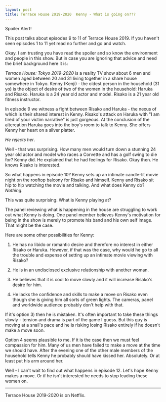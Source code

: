 ```yaml
---
layout: post
title: Terrace House 2019-2020  Kenny - What is going on??? 
---
```


<div class="message">
  Spoiler Alert!  
  
  This post talks about episodes 9 to 11 of Terrace House 2019.  If you haven't seen episodes 1 to 11 yet read no further
  and go and watch.
</div>

Okay.  I am trusting you have read the spoiler and so know the environment and people in this show.  But in case you are 
ignoring that advice and need the brief background here it is:

_Terrace House: Tokyo 2019-2020_ is a reality TV show about 6 men and women aged between 20 and 31 living together in a 
share house somewhere in Tokyo.  Kenny (Kenji) - the oldest person in the household (31 yo) is the object of desire of 
two of the women in the household: Haruka and Risako.  Haruka is a 24 year old actor and model.  Risako is a 21 year old fitness 
instructor.

In episode 9 we witness a fight between Risako and Haruka - the nexus of which is their shared interest in Kenny. 
Risako's attack on Haruka with "I am tired of your victim narrative" is just gorgeous.  At the conclusion of the 
altercation Haruka goes into the boy's room to talk to Kenny.  She offers Kenny her heart on a silver platter.

_He rejects her_.

Well - that was surprising.  How many men would turn down a stunning 24 year old actor and model who races a Corvette
and has a golf swing to die for?  Kenny did.  He explained that he had feelings for Risako.  Okay then. He knows
Risako is interested.

So what happens in episode 10?  Kenny sets up an intimate candle-lit movie night on the rooftop balcony for Risako and 
himself.  Kenny and Risako sit hip to hip watching the movie and talking.  And what does Kenny do? _Nothing_.  

This was quite surprising.  What is Kenny playing at?

The panel reviewing what is happening in the house are struggling to work out what Kenny is doing.  One panel member believes Kenny's motivation for being in the show is merely to promote his band and his own self image.
That might be the case.

Here are some other possibilities for Kenny:

 1) He has no libido or romantic desire and therefore no interest in either Risako or Haruka.  However, if that was
 the case, why would he go to all the trouble and expense of setting up an intimate movie viewing with Risako?
 
 2) He is in an undisclosed exclusive relationship with another woman. 
 
 3) He believes that it is cool to move slowly and it will increase Risako's desire for him.
 
 4) He lacks the confidence and skills to make a move on Risako even though she is giving him all sorts
 of green lights.  The cameras, panel and worldwide audience probably don't help with that.

If it's option 3) then he is mistaken.  It's often important to take these things slowly - tension and drama is part of 
the game I guess.  But this guy is moving at a snail's pace and he is risking losing Risako entirely if he doesn't make a move soon.

Option 4 seems plausible to me.  If it is the case then we must feel compassion for him.  Many of us 
men have failed to make a move at the time we should have.  After the evening one of the other male members of the 
household tells Kenny he probably should have kissed her.  Absolutely.  Or at least put his arm around her.
 
Well - I can't wait to find out what happens in episode 12.  Let's hope Kenny makes a move.  Or if he isn't interested
he needs to stop leading these women on.

----
 
Terrace House 2019-2020 is on Netflix.
